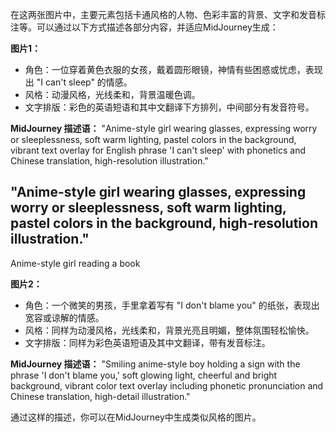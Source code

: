 在这两张图片中，主要元素包括卡通风格的人物、色彩丰富的背景、文字和发音标注等。可以通过以下方式描述各部分内容，并适应MidJourney生成：

**图片1：**
- 角色：一位穿着黄色衣服的女孩，戴着圆形眼镜，神情有些困惑或忧虑，表现出 "I can't sleep" 的情感。  
- 风格：动漫风格，光线柔和，背景温暖色调。  
- 文字排版：彩色的英语短语和其中文翻译下方排列，中间部分有发音符号。  

**MidJourney 描述语：**
"Anime-style girl wearing glasses, expressing worry or sleeplessness, soft warm lighting, pastel colors in the background, vibrant text overlay for English phrase 'I can't sleep' with phonetics and Chinese translation, high-resolution illustration."

"Anime-style girl wearing glasses, expressing worry or sleeplessness, soft warm lighting, pastel colors in the background, high-resolution illustration."
---

Anime-style girl  reading a book

**图片2：**
- 角色：一个微笑的男孩，手里拿着写有 "I don't blame you" 的纸张，表现出宽容或谅解的情感。  
- 风格：同样为动漫风格，光线柔和，背景光亮且明媚，整体氛围轻松愉快。  
- 文字排版：同样为彩色英语短语及其中文翻译，带有发音标注。  

**MidJourney 描述语：**
"Smiling anime-style boy holding a sign with the phrase 'I don't blame you,' soft glowing light, cheerful and bright background, vibrant color text overlay including phonetic pronunciation and Chinese translation, high-detail illustration."

通过这样的描述，你可以在MidJourney中生成类似风格的图片。